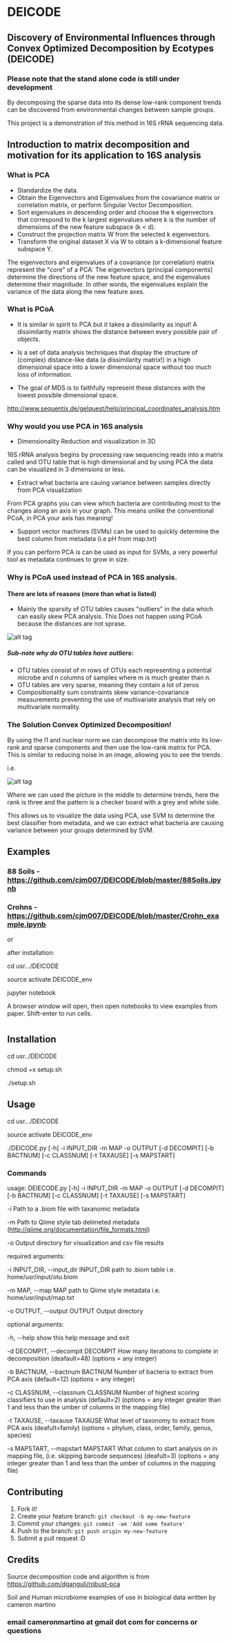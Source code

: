 # DEICODE
## Discovery of Environmental Influences through Convex Optimized Decomposition by Ecotypes (DEICODE) 

### Please note that the stand alone code is still under development 

By decomposing the sparse data into its dense low-rank component trends can be discovered from environmental changes between sample groups.

This project is a demonstration of this method in 16S rRNA sequencing data. 

## Introduction to matrix decomposition and motivation for its application to 16S analysis 

### What is PCA
* Standardize the data.
* Obtain the Eigenvectors and Eigenvalues from the covariance matrix or correlation matrix, or perform Singular Vector Decomposition.
* Sort eigenvalues in descending order and choose the k eigenvectors that correspond to the k largest eigenvalues where k is the number of dimensions of the new feature subspace (k < d).
* Construct the projection matrix W from the selected k eigenvectors.
* Transform the original dataset X via W to obtain a k-dimensional feature subspace Y.

The eigenvectors and eigenvalues of a covariance (or correlation) matrix represent the "core" of a PCA: The eigenvectors (principal components) determine the directions of the new feature space, and the eigenvalues determine their magnitude. In other words, the eigenvalues explain the variance of the data along the new feature axes.

### What is PCoA

* It is similar in spirit to PCA but it takes a dissimilarity as input! A dissimilarity matrix shows the distance between every possible pair of objects.

* Is a set of data analysis techniques that display the structure of (complex) distance-like data (a dissimilarity matrix!) in a high dimensional space into a lower dimensional space without too much loss of information.

* The goal of MDS is to faithfully represent these distances with the lowest possible dimensional space.

http://www.sequentix.de/gelquest/help/principal_coordinates_analysis.htm

### Why would you use PCA in 16S analysis 

* Dimensionality Reduction and visualization in 3D

16S rRNA analysis begins by processing raw sequencing reads into a matrix called and OTU table that is high dimensional and by using PCA the data can be visualized in 3 dimensions or less.

* Extract what bacteria are cauing variance between samples directly from PCA visualization 

From PCA graphs you can view which bacteria are contributing most to the changes along an axis in your graph. This means unlike the conventional PCoA, in PCA your axis has meaning!

* Support vector machines (SVMs) can be used to quickly determine the best column from metadata (i.e pH from map.txt)

If you can perform PCA is can be used as input for SVMs, a very powerful tool as metadata continues to grow in size. 

### Why is PCoA used instead of PCA in 16S analysis.

#### There are lots of reasons (more than what is listed)

* Mainly the sparsity of OTU tables causes "outliers" in the data which can easily skew PCA analysis. This Does not happen using PCoA because the distances are not sprase.

![alt tag](https://github.com/cjm007/DEICODE/blob/master/etc/pca_vs_outlier.png)

##### Sub-note why do OTU tables have outliers:

* OTU tables consist of m rows of OTUs each representing a potential microbe and n columns of samples where m is much greater than n. 
* OTU tables are very sparse, meaning they contain a lot of zeros 
* Compositionality sum constraints skew variance-covariance measurements preventing the use of multivariate analysis that rely on multivariate normality. 

### The Solution Convex Optimized Decomposition!

By using the l1 and nuclear norm we can decompose the matrix into its low-rank and sparse components and then use the low-rank matrix for PCA. This is similar to reducing noise in an image, allowing you to see the trends.

i.e. 

![alt tag](https://github.com/cjm007/DEICODE/blob/master/etc/decomp.png)

Where we can used the picture in the middle to determine trends, here the rank is three and the pattern is a checker board with a grey and white side. 

This allows us to visualize the data using PCA, use SVM to determine the best classifier from metadata, and we can extract what bacteria are causing variance between your groups determined by SVM. 

## Examples

### 88 Soils - https://github.com/cjm007/DEICODE/blob/master/88Soils.ipynb
### Crohns - https://github.com/cjm007/DEICODE/blob/master/Crohn_example.ipynb

or 

after installation: 

cd usr.../DEICODE 

source activate DEICODE_env 

jupyter notebook 

A browser window will open, then open notebooks to view examples from paper. Shift-enter to run cells. 


#
#
## Installation

cd usr../DEICODE

chmod +x setup.sh

./setup.sh

## Usage

cd usr.../DEICODE 

source activate DEICODE_env 

./DEICODE.py [-h] -i INPUT_DIR -m MAP -o OUTPUT [-d DECOMPIT]
                   [-b BACTNUM] [-c CLASSNUM] [-t TAXAUSE] [-s MAPSTART]


### Commands 

usage: DEIECODE.py [-h] -i INPUT_DIR -m MAP -o OUTPUT [-d DECOMPIT]
                   [-b BACTNUM] [-c CLASSNUM] [-t TAXAUSE] [-s MAPSTART]

-i Path to a .biom file with taxanomic metadata 

-m Path to Qiime style tab delimeted metadata (http://qiime.org/documentation/file_formats.html)

-o Output directory for visualization and csv file results 


required arguments:

  -i INPUT_DIR, --input_dir INPUT_DIR
                        path to .biom table i.e. home/usr/input/otu.biom

  -m MAP, --map MAP     path to Qiime style metadata i.e.
                        home/usr/input/map.txt

  -o OUTPUT, --output OUTPUT
                        Output directory

optional arguments:

  -h, --help            show this help message and exit

  -d DECOMPIT, --decompit DECOMPIT
                        How many iterations to complete in decomposition
                        (deafault=48) (options = any integer)

  -b BACTNUM, --bactnum BACTNUM
                        Number of bacteria to extract from PCA axis
                        (default=12) (options = any integer)

  -c CLASSNUM, --classnum CLASSNUM
                        Number of highest scoring classifiers to use in
                        analysis (default=2) (options = any integer greater
                        than 1 and less than the umber of columns in the
                        mapping file)

  -t TAXAUSE, --taxause TAXAUSE
                        What level of taxonomy to extract from PCA axis
                        (deafult=family) (options = phylum, class, order,
                        family, genus, species)

  -s MAPSTART, --mapstart MAPSTART
                        What column to start analysis on in mapping file,
                        (i.e. skipping barcode sequences) (deafult=3) (options
                        = any integer greater than 1 and less than the umber
                        of columns in the mapping file)

## Contributing

1. Fork it!
2. Create your feature branch: `git checkout -b my-new-feature`
3. Commit your changes: `git commit -am 'Add some feature'`
4. Push to the branch: `git push origin my-new-feature`
5. Submit a pull request :D

## Credits

Source decomposition code and algorithm is from https://github.com/dganguli/robust-pca

Soil and Human microbiome examples of use in biological data written by cameron martino 

### email cameronmartino at gmail dot com for concerns or questions

